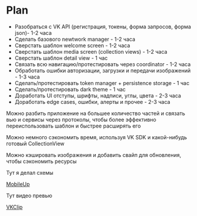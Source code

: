 # Plan

- Разобраться c VK API (регистрация, токены, форма запросов, форма json)- 1-2 часа
- Сделать базового newtwork manager - 1-2 часа
- Сверстать шаблон welcome screen - 1-2 часа
- Сверстать шаблон media screen (collection views) - 1-2 часа
- Сверстать шаблон detail view - 1 час
- Cвязать всю навигацию/протестировать через coordinator - 1-2 часа
- Обработать ошибки авторизации, загрузки и передачи изображений - 1-3 часа
- Сделать/протестировать token manager + persistence storage - 1 час
- Сделать/протестировать dark theme - 1 час
- Доработать UI отступы, шрифты, надписи, углы, цвета - 2-3 часа
- Доработать edge cases, ошибки, алерты и прочее - 2-3 часа

Можно разбить приложение на большее количество частей и связать вью и сервисы через протоколы, чтобы более эффективно переиспользовать шаблон и быстрее расширять его

Можно немного сэкономить время, используя VK SDK и какой-нибудь готовый CollectionView

Можно кэшировать изображения и добавить свайп для обновления, чтобы сэкономить ресурсы

Тут я делал схемы

[MobileUp](https://app.eraser.io/workspace/aTQIxpspAqtMjtKJOLpr?origin=share)

Тут видео превью

[VKClip](https://vk.com/clips873894260?z=clip873894260_456239017)
